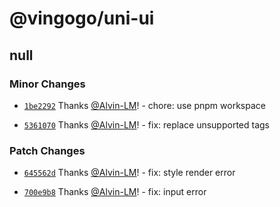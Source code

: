 # @vingogo/uni-ui

## null

### Minor Changes

- [`1be2292`](https://github.com/vingogo/vin-ui/commit/1be2292891229f4c2d81744190da27ef03b78e41) Thanks [@Alvin-LM](https://github.com/Alvin-LM)! - chore: use pnpm workspace

- [`5361070`](https://github.com/vingogo/vin-ui/commit/536107017e3ac7440a67f2a18b138e9bbc33a35d) Thanks [@Alvin-LM](https://github.com/Alvin-LM)! - fix: replace unsupported tags

### Patch Changes

- [`645562d`](https://github.com/vingogo/vin-ui/commit/645562d542396be2affcdef89acbc28d0927d066) Thanks [@Alvin-LM](https://github.com/Alvin-LM)! - fix: style render error

- [`700e9b8`](https://github.com/vingogo/vin-ui/commit/700e9b8a5b98d18fc198c6adf47d981655a894bb) Thanks [@Alvin-LM](https://github.com/Alvin-LM)! - fix: input error
